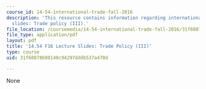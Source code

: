 ```yaml
---
course_id: 14-54-international-trade-fall-2016
description: 'This resource contains information regarding international trade lecture
  slides: Trade policy (III).'
file_location: /coursemedia/14-54-international-trade-fall-2016/31f60878608140c94297dddb537a470d_MIT14_54F16_Lecture_22.pdf
file_type: application/pdf
layout: pdf
title: '14.54 F16 Lecture Slides: Trade Policy (III)'
type: course
uid: 31f60878608140c94297dddb537a470d

---
```

None